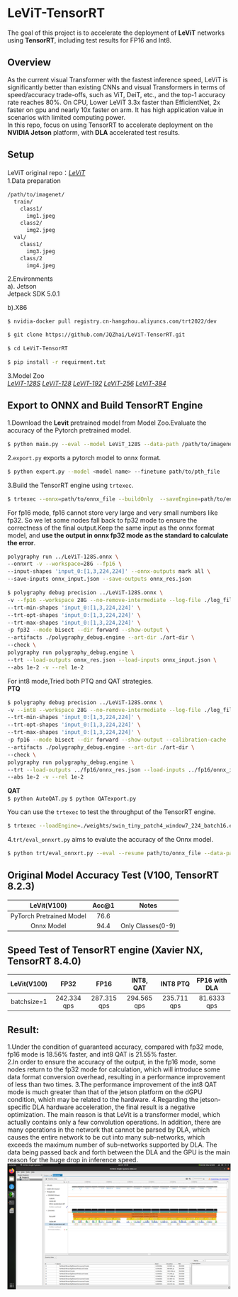 # LeViT-TensorRT
The goal of this project is to accelerate the deployment of __LeViT__ networks using __TensorRT__, including test results for FP16 and Int8.

## Overview
As the current visual Transformer with the fastest inference speed, LeViT is significantly better than existing CNNs and visual Transformers in terms of speed/accuracy trade-offs, such as ViT, DeiT, etc., and the top-1 accuracy rate reaches 80%. On CPU, Lower LeViT 3.3x faster than EfficientNet, 2x faster on gpu and nearly 10x faster on arm. It has high application value in scenarios with limited computing power. \
In this repo, focus on using TensorRT to accelerate deployment on the __NVIDIA Jetson__ platform, with __DLA__ accelerated test results.

## Setup 
LeViT original repo：[_LeViT_](https://github.com/facebookresearch/LeViT) \
1.Data preparation
```
/path/to/imagenet/
  train/
    class1/
      img1.jpeg
    class2/
      img2.jpeg
  val/
    class1/
      img3.jpeg
    class/2
      img4.jpeg
```
2.Environments \
  a). Jetson \
Jetpack SDK 5.0.1


  b).X86
```bash
$ nvidia-docker pull registry.cn-hangzhou.aliyuncs.com/trt2022/dev
```
```bash
$ git clone https://github.com/JQZhai/LeViT-TensorRT.git
```
```bash
$ cd LeViT-TensorRT
```
```bash
$ pip install -r requirment.txt
```
3.Model Zoo \
[_LeViT-128S_](https://dl.fbaipublicfiles.com/LeViT/LeViT-128S-96703c44.pth)
[_LeViT-128_](https://dl.fbaipublicfiles.com/LeViT/LeViT-128-b88c2750.pth)
[_LeViT-192_](https://dl.fbaipublicfiles.com/LeViT/LeViT-192-92712e41.pth)
[_LeViT-256_](https://dl.fbaipublicfiles.com/LeViT/LeViT-256-13b5763e.pth)
[_LeViT-384_](https://dl.fbaipublicfiles.com/LeViT/LeViT-384-9bdaf2e2.pth) 

## Export to ONNX and Build TensorRT Engine
1.Download the __Levit__ pretrained model from Model Zoo.Evaluate the accuracy of the Pytorch pretrained model.
```bash
$ python main.py --eval --model LeViT_128S --data-path /path/to/imagenet
```
2.`export.py` exports a pytorch model to onnx format.
```bash
$ python export.py --model <model name> --finetune path/to/pth_file
```
3.Build the TensorRT engine using `trtexec`.  
```bash
$ trtexec --onnx=path/to/onnx_file --buildOnly  --saveEngine=path/to/engine_file --workspace=4096
```  
For fp16 mode, fp16 cannot store very large and very small numbers like fp32. So we let some nodes fall back to fp32 mode to ensure the correctness of the final output.Keep the same input as the onnx format model, and __use the output in onnx fp32 mode as the standard to calculate the error__.
```bash
polygraphy run ../LeViT-128S.onnx \
--onnxrt -v --workspace=28G --fp16 \
--input-shapes 'input_0:[1,3,224,224]' --onnx-outputs mark all \
--save-inputs onnx_input.json --save-outputs onnx_res.json
```
```bash
$ polygraphy debug precision ../LeViT-128S.onnx \
-v --fp16 --workspace 28G --no-remove-intermediate --log-file ./log_file.json \
--trt-min-shapes 'input_0:[1,3,224,224]' \
--trt-opt-shapes 'input_0:[1,3,224,224]' \
--trt-max-shapes 'input_0:[1,3,224,224]' \
-p fp32 --mode bisect --dir forward --show-output \
--artifacts ./polygraphy_debug.engine --art-dir ./art-dir \
--check \
polygraphy run polygraphy_debug.engine \
--trt --load-outputs onnx_res.json --load-inputs onnx_input.json \
--abs 1e-2 -v --rel 1e-2
```  
For int8 mode,Tried both PTQ and QAT strategies. \
__PTQ__
```bash
$ polygraphy debug precision ../LeViT-128S.onnx \
-v --int8 --workspace 28G --no-remove-intermediate --log-file ./log_file.json \
--trt-min-shapes 'input_0:[1,3,224,224]' \
--trt-opt-shapes 'input_0:[1,3,224,224]' \
--trt-max-shapes 'input_0:[1,3,224,224]' \
-p fp16 --mode bisect --dir forward --show-output --calibration-cache ./cal_trt.bin \
--artifacts ./polygraphy_debug.engine --art-dir ./art-dir \
--check \
polygraphy run polygraphy_debug.engine \
--trt --load-outputs ../fp16/onnx_res.json --load-inputs ../fp16/onnx_input.json \
--abs 1e-2 -v --rel 1e-2
``` 
__QAT__ \
```$ python AutoQAT.py```
```$ python QATexport.py```

 You can use the `trtexec` to test the throughput of the TensorRT engine.
 ```bash
 $ trtexec --loadEngine=./weights/swin_tiny_patch4_window7_224_batch16.engine
 ``` 
 
4.`trt/eval_onnxrt.py` aims to evalute the accuracy of the Onnx model.
```bash
$ python trt/eval_onnxrt.py --eval --resume path/to/onnx_file --data-path ../imagenet_1k --batch-size 32
```  

## Original Model Accuracy Test (V100, TensorRT 8.2.3) ##
  
| LeVit(V100) | Acc@1 | Notes |
| :---: | :---: | :---: |
| PyTorch Pretrained Model |  76.6 |  |
| Onnx Model | 94.4 | Only Classes(0-9) |

## Speed Test of TensorRT engine (Xavier NX, TensorRT 8.4.0) ##
  
| LeVit(V100) | FP32 | FP16 | INT8, QAT | INT8 PTQ | FP16 with DLA |
| :---: | :---: | :---: | :---: | :---: | :---: |
| batchsize=1 | 242.334 qps | 287.315 qps | 294.565 qps | 235.711 qps | 81.6333 qps |

## Result:
1.Under the condition of guaranteed accuracy, compared with fp32 mode, fp16 mode is 18.56% faster, and int8 QAT is 21.55% faster.\
2.In order to ensure the accuracy of the output, in the fp16 mode, some nodes return to the fp32 mode for calculation, which will introduce some data format conversion overhead, resulting in a performance improvement of less than two times.
3.The performance improvement of the int8 QAT mode is much greater than that of the jetson platform on the dGPU condition, which may be related to the hardware.
4.Regarding the jetson-specific DLA hardware acceleration, the final result is a negative optimization. The main reason is that LeVit is a transformer model, which actually contains only a few convolution operations. In addition, there are many operations in the network that cannot be parsed by DLA, which causes the entire network to be cut into many sub-networks, which exceeds the maximum number of sub-networks supported by DLA. The data being passed back and forth between the DLA and the GPU is the main reason for the huge drop in inference speed.
![nsys result](Screen.png)
